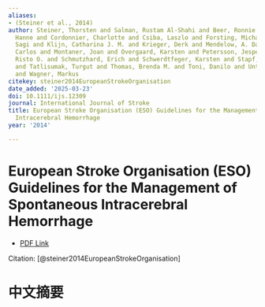 ```yaml
---
aliases:
- (Steiner et al., 2014)
author: Steiner, Thorsten and Salman, Rustam Al-Shahi and Beer, Ronnie and Christensen,
  Hanne and Cordonnier, Charlotte and Csiba, Laszlo and Forsting, Michael and Harnof,
  Sagi and Klijn, Catharina J. M. and Krieger, Derk and Mendelow, A. David and Molina,
  Carlos and Montaner, Joan and Overgaard, Karsten and Petersson, Jesper and Roine,
  Risto O. and Schmutzhard, Erich and Schwerdtfeger, Karsten and Stapf, Christian
  and Tatlisumak, Turgut and Thomas, Brenda M. and Toni, Danilo and Unterberg, Andreas
  and Wagner, Markus
citekey: steiner2014EuropeanStrokeOrganisation
date_added: '2025-03-23'
doi: 10.1111/ijs.12309
journal: International Journal of Stroke
title: European Stroke Organisation (ESO) Guidelines for the Management of Spontaneous
  Intracerebral Hemorrhage
year: '2014'

---
```

# European Stroke Organisation (ESO) Guidelines for the Management of Spontaneous Intracerebral Hemorrhage
- [PDF Link](zotero://open-pdf/library/items/L5WZUAT8)

Citation: [@steiner2014EuropeanStrokeOrganisation]

# 中文摘要
